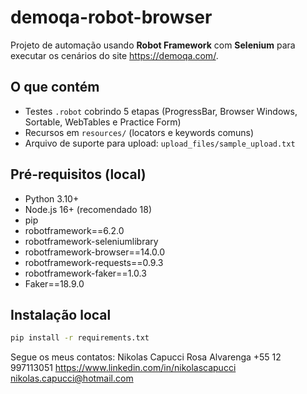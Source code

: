 # demoqa-robot-browser

Projeto de automação usando **Robot Framework** com **Selenium** para executar os cenários do site https://demoqa.com/.

## O que contém
- Testes `.robot` cobrindo 5 etapas (ProgressBar, Browser Windows, Sortable, WebTables e Practice Form)
- Recursos em `resources/` (locators e keywords comuns)
- Arquivo de suporte para upload: `upload_files/sample_upload.txt`

## Pré-requisitos (local)
- Python 3.10+
- Node.js 16+ (recomendado 18)
- pip
- robotframework==6.2.0
- robotframework-seleniumlibrary
- robotframework-browser==14.0.0
- robotframework-requests==0.9.3
- robotframework-faker==1.0.3
- Faker==18.9.0

## Instalação local
```bash
pip install -r requirements.txt
````

Segue os meus contatos:
Nikolas Capucci Rosa Alvarenga
+55 12 997113051
https://www.linkedin.com/in/nikolascapucci
nikolas.capucci@hotmail.com

